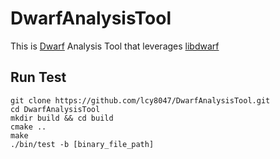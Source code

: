 # DwarfAnalysisTool

This is [Dwarf](https://dwarfstd.org/) Analysis Tool that leverages [libdwarf](https://github.com/davea42/libdwarf-code)

## Run Test

``` shell
git clone https://github.com/lcy8047/DwarfAnalysisTool.git
cd DwarfAnalysisTool
mkdir build && cd build
cmake ..
make
./bin/test -b [binary_file_path]
```
